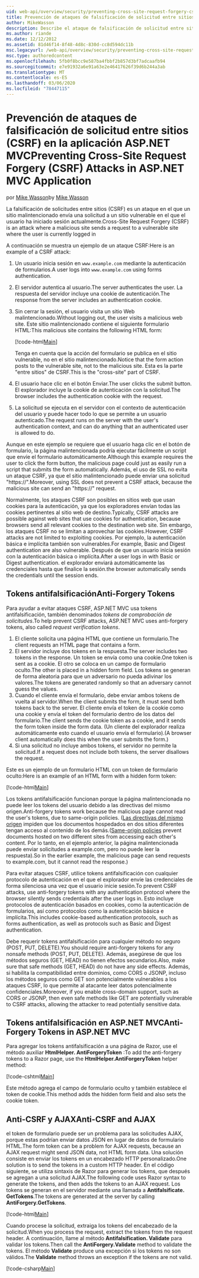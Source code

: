 ```yaml
---
uid: web-api/overview/security/preventing-cross-site-request-forgery-csrf-attacks
title: Prevención de ataques de falsificación de solicitud entre sitios (CSRF) en ASP.NET MVC
author: MikeWasson
description: Describe el ataque de falsificación de solicitud entre sitios (CSRF) y cómo implementar las medidas anti-CSRF en ASP.NET Web MVC.
ms.author: riande
ms.date: 12/12/2012
ms.assetid: 81d46f14-8f48-4d8c-830d-cc8d594dc11b
msc.legacyurl: /web-api/overview/security/preventing-cross-site-request-forgery-csrf-attacks
msc.type: authoredcontent
ms.openlocfilehash: 5fb0f8bcc9e587ba4fbbf2b857d3bf7adcaafb94
ms.sourcegitcommit: e7e91932a6e91a63e2e46417626f39d6b244a3ab
ms.translationtype: MT
ms.contentlocale: es-ES
ms.lasthandoff: 03/06/2020
ms.locfileid: "78447115"
---
```

# <a name="preventing-cross-site-request-forgery-csrf-attacks-in-aspnet-mvc-application"></a><span data-ttu-id="74172-103">Prevención de ataques de falsificación de solicitud entre sitios (CSRF) en la aplicación ASP.NET MVC</span><span class="sxs-lookup"><span data-stu-id="74172-103">Preventing Cross-Site Request Forgery (CSRF) Attacks in ASP.NET MVC Application</span></span>

<span data-ttu-id="74172-104">por [Mike Wasson](https://github.com/MikeWasson)</span><span class="sxs-lookup"><span data-stu-id="74172-104">by [Mike Wasson](https://github.com/MikeWasson)</span></span>

<span data-ttu-id="74172-105">La falsificación de solicitudes entre sitios (CSRF) es un ataque en el que un sitio malintencionado envía una solicitud a un sitio vulnerable en el que el usuario ha iniciado sesión actualmente.</span><span class="sxs-lookup"><span data-stu-id="74172-105">Cross-Site Request Forgery (CSRF) is an attack where a malicious site sends a request to a vulnerable site where the user is currently logged in</span></span>

<span data-ttu-id="74172-106">A continuación se muestra un ejemplo de un ataque CSRF:</span><span class="sxs-lookup"><span data-stu-id="74172-106">Here is an example of a CSRF attack:</span></span>

1. <span data-ttu-id="74172-107">Un usuario inicia sesión en `www.example.com` mediante la autenticación de formularios.</span><span class="sxs-lookup"><span data-stu-id="74172-107">A user logs into `www.example.com` using forms authentication.</span></span>
2. <span data-ttu-id="74172-108">El servidor autentica al usuario.</span><span class="sxs-lookup"><span data-stu-id="74172-108">The server authenticates the user.</span></span> <span data-ttu-id="74172-109">La respuesta del servidor incluye una cookie de autenticación.</span><span class="sxs-lookup"><span data-stu-id="74172-109">The response from the server includes an authentication cookie.</span></span>
3. <span data-ttu-id="74172-110">Sin cerrar la sesión, el usuario visita un sitio Web malintencionado.</span><span class="sxs-lookup"><span data-stu-id="74172-110">Without logging out, the user visits a malicious web site.</span></span> <span data-ttu-id="74172-111">Este sitio malintencionado contiene el siguiente formulario HTML:</span><span class="sxs-lookup"><span data-stu-id="74172-111">This malicious site contains the following HTML form:</span></span> 

    [!code-html[Main](preventing-cross-site-request-forgery-csrf-attacks/samples/sample1.html)]

    <span data-ttu-id="74172-112">Tenga en cuenta que la acción del formulario se publica en el sitio vulnerable, no en el sitio malintencionado.</span><span class="sxs-lookup"><span data-stu-id="74172-112">Notice that the form action posts to the vulnerable site, not to the malicious site.</span></span> <span data-ttu-id="74172-113">Esta es la parte "entre sitios" de CSRF.</span><span class="sxs-lookup"><span data-stu-id="74172-113">This is the "cross-site" part of CSRF.</span></span>
4. <span data-ttu-id="74172-114">El usuario hace clic en el botón Enviar.</span><span class="sxs-lookup"><span data-stu-id="74172-114">The user clicks the submit button.</span></span> <span data-ttu-id="74172-115">El explorador incluye la cookie de autenticación con la solicitud.</span><span class="sxs-lookup"><span data-stu-id="74172-115">The browser includes the authentication cookie with the request.</span></span>
5. <span data-ttu-id="74172-116">La solicitud se ejecuta en el servidor con el contexto de autenticación del usuario y puede hacer todo lo que se permite a un usuario autenticado.</span><span class="sxs-lookup"><span data-stu-id="74172-116">The request runs on the server with the user's authentication context, and can do anything that an authenticated user is allowed to do.</span></span>

<span data-ttu-id="74172-117">Aunque en este ejemplo se requiere que el usuario haga clic en el botón de formulario, la página malintencionada podría ejecutar fácilmente un script que envíe el formulario automáticamente.</span><span class="sxs-lookup"><span data-stu-id="74172-117">Although this example requires the user to click the form button, the malicious page could just as easily run a script that submits the form automatically.</span></span> <span data-ttu-id="74172-118">Además, el uso de SSL no evita un ataque CSRF, ya que el sitio malintencionado puede enviar una solicitud "https://".</span><span class="sxs-lookup"><span data-stu-id="74172-118">Moreover, using SSL does not prevent a CSRF attack, because the malicious site can send an "https://" request.</span></span>

<span data-ttu-id="74172-119">Normalmente, los ataques CSRF son posibles en sitios web que usan cookies para la autenticación, ya que los exploradores envían todas las cookies pertinentes al sitio web de destino.</span><span class="sxs-lookup"><span data-stu-id="74172-119">Typically, CSRF attacks are possible against web sites that use cookies for authentication, because browsers send all relevant cookies to the destination web site.</span></span> <span data-ttu-id="74172-120">Sin embargo, los ataques CSRF no se limitan a aprovechar las cookies.</span><span class="sxs-lookup"><span data-stu-id="74172-120">However, CSRF attacks are not limited to exploiting cookies.</span></span> <span data-ttu-id="74172-121">Por ejemplo, la autenticación básica e implícita también son vulnerables.</span><span class="sxs-lookup"><span data-stu-id="74172-121">For example, Basic and Digest authentication are also vulnerable.</span></span> <span data-ttu-id="74172-122">Después de que un usuario inicia sesión con la autenticación básica o implícita.</span><span class="sxs-lookup"><span data-stu-id="74172-122">After a user logs in with Basic or Digest authentication.</span></span> <span data-ttu-id="74172-123">el explorador enviará automáticamente las credenciales hasta que finalice la sesión.</span><span class="sxs-lookup"><span data-stu-id="74172-123">the browser automatically sends the credentials until the session ends.</span></span>

## <a name="anti-forgery-tokens"></a><span data-ttu-id="74172-124">Tokens antifalsificación</span><span class="sxs-lookup"><span data-stu-id="74172-124">Anti-Forgery Tokens</span></span>

<span data-ttu-id="74172-125">Para ayudar a evitar ataques CSRF, ASP.NET MVC usa tokens antifalsificación, también denominados *tokens de comprobación de solicitudes*.</span><span class="sxs-lookup"><span data-stu-id="74172-125">To help prevent CSRF attacks, ASP.NET MVC uses anti-forgery tokens, also called *request verification tokens*.</span></span>

1. <span data-ttu-id="74172-126">El cliente solicita una página HTML que contiene un formulario.</span><span class="sxs-lookup"><span data-stu-id="74172-126">The client requests an HTML page that contains a form.</span></span>
2. <span data-ttu-id="74172-127">El servidor incluye dos tokens en la respuesta.</span><span class="sxs-lookup"><span data-stu-id="74172-127">The server includes two tokens in the response.</span></span> <span data-ttu-id="74172-128">Un token se envía como una cookie.</span><span class="sxs-lookup"><span data-stu-id="74172-128">One token is sent as a cookie.</span></span> <span data-ttu-id="74172-129">El otro se coloca en un campo de formulario oculto.</span><span class="sxs-lookup"><span data-stu-id="74172-129">The other is placed in a hidden form field.</span></span> <span data-ttu-id="74172-130">Los tokens se generan de forma aleatoria para que un adversario no pueda adivinar los valores.</span><span class="sxs-lookup"><span data-stu-id="74172-130">The tokens are generated randomly so that an adversary cannot guess the values.</span></span>
3. <span data-ttu-id="74172-131">Cuando el cliente envía el formulario, debe enviar ambos tokens de vuelta al servidor.</span><span class="sxs-lookup"><span data-stu-id="74172-131">When the client submits the form, it must send both tokens back to the server.</span></span> <span data-ttu-id="74172-132">El cliente envía el token de la cookie como una cookie y envía el token del formulario dentro de los datos del formulario.</span><span class="sxs-lookup"><span data-stu-id="74172-132">The client sends the cookie token as a cookie, and it sends the form token inside the form data.</span></span> <span data-ttu-id="74172-133">(Un cliente del explorador realiza automáticamente esto cuando el usuario envía el formulario).</span><span class="sxs-lookup"><span data-stu-id="74172-133">(A browser client automatically does this when the user submits the form.)</span></span>
4. <span data-ttu-id="74172-134">Si una solicitud no incluye ambos tokens, el servidor no permite la solicitud.</span><span class="sxs-lookup"><span data-stu-id="74172-134">If a request does not include both tokens, the server disallows the request.</span></span>

<span data-ttu-id="74172-135">Este es un ejemplo de un formulario HTML con un token de formulario oculto:</span><span class="sxs-lookup"><span data-stu-id="74172-135">Here is an example of an HTML form with a hidden form token:</span></span>

[!code-html[Main](preventing-cross-site-request-forgery-csrf-attacks/samples/sample2.html)]

<span data-ttu-id="74172-136">Los tokens antifalsificación funcionan porque la página malintencionada no puede leer los tokens del usuario debido a las directivas del mismo origen.</span><span class="sxs-lookup"><span data-stu-id="74172-136">Anti-forgery tokens work because the malicious page cannot read the user's tokens, due to same-origin policies.</span></span> <span data-ttu-id="74172-137">([Las directivas del mismo origen](http://www.w3.org/Security/wiki/Same_Origin_Policy) impiden que los documentos hospedados en dos sitios diferentes tengan acceso al contenido de los demás.</span><span class="sxs-lookup"><span data-stu-id="74172-137">([Same-origin policies](http://www.w3.org/Security/wiki/Same_Origin_Policy) prevent documents hosted on two different sites from accessing each other's content.</span></span> <span data-ttu-id="74172-138">Por lo tanto, en el ejemplo anterior, la página malintencionada puede enviar solicitudes a example.com, pero no puede leer la respuesta).</span><span class="sxs-lookup"><span data-stu-id="74172-138">So in the earlier example, the malicious page can send requests to example.com, but it cannot read the response.)</span></span>

<span data-ttu-id="74172-139">Para evitar ataques CSRF, utilice tokens antifalsificación con cualquier protocolo de autenticación en el que el explorador envíe las credenciales de forma silenciosa una vez que el usuario inicie sesión.</span><span class="sxs-lookup"><span data-stu-id="74172-139">To prevent CSRF attacks, use anti-forgery tokens with any authentication protocol where the browser silently sends credentials after the user logs in.</span></span> <span data-ttu-id="74172-140">Esto incluye protocolos de autenticación basados en cookies, como la autenticación de formularios, así como protocolos como la autenticación básica e implícita.</span><span class="sxs-lookup"><span data-stu-id="74172-140">This includes cookie-based authentication protocols, such as forms authentication, as well as protocols such as Basic and Digest authentication.</span></span>

<span data-ttu-id="74172-141">Debe requerir tokens antifalsificación para cualquier método no seguro (POST, PUT, DELETE).</span><span class="sxs-lookup"><span data-stu-id="74172-141">You should require anti-forgery tokens for any nonsafe methods (POST, PUT, DELETE).</span></span> <span data-ttu-id="74172-142">Además, asegúrese de que los métodos seguros (GET, HEAD) no tienen efectos secundarios.</span><span class="sxs-lookup"><span data-stu-id="74172-142">Also, make sure that safe methods (GET, HEAD) do not have any side effects.</span></span> <span data-ttu-id="74172-143">Además, si habilita la compatibilidad entre dominios, como CORS o JSONP, incluso los métodos seguros como GET son potencialmente vulnerables a los ataques CSRF, lo que permite al atacante leer datos potencialmente confidenciales.</span><span class="sxs-lookup"><span data-stu-id="74172-143">Moreover, if you enable cross-domain support, such as CORS or JSONP, then even safe methods like GET are potentially vulnerable to CSRF attacks, allowing the attacker to read potentially sensitive data.</span></span>

## <a name="anti-forgery-tokens-in-aspnet-mvc"></a><span data-ttu-id="74172-144">Tokens antifalsificación en ASP.NET MVC</span><span class="sxs-lookup"><span data-stu-id="74172-144">Anti-Forgery Tokens in ASP.NET MVC</span></span>

<span data-ttu-id="74172-145">Para agregar los tokens antifalsificación a una página de Razor, use el método auxiliar **HtmlHelper. AntiForgeryToken** :</span><span class="sxs-lookup"><span data-stu-id="74172-145">To add the anti-forgery tokens to a Razor page, use the **HtmlHelper.AntiForgeryToken** helper method:</span></span>

[!code-cshtml[Main](preventing-cross-site-request-forgery-csrf-attacks/samples/sample3.cshtml)]

<span data-ttu-id="74172-146">Este método agrega el campo de formulario oculto y también establece el token de cookie.</span><span class="sxs-lookup"><span data-stu-id="74172-146">This method adds the hidden form field and also sets the cookie token.</span></span>

## <a name="anti-csrf-and-ajax"></a><span data-ttu-id="74172-147">Anti-CSRF y AJAX</span><span class="sxs-lookup"><span data-stu-id="74172-147">Anti-CSRF and AJAX</span></span>

<span data-ttu-id="74172-148">el token de formulario puede ser un problema para las solicitudes AJAX, porque estas podrían enviar datos JSON en lugar de datos de formulario HTML.</span><span class="sxs-lookup"><span data-stu-id="74172-148">The form token can be a problem for AJAX requests, because an AJAX request might send JSON data, not HTML form data.</span></span> <span data-ttu-id="74172-149">Una solución consiste en enviar los tokens en un encabezado HTTP personalizado.</span><span class="sxs-lookup"><span data-stu-id="74172-149">One solution is to send the tokens in a custom HTTP header.</span></span> <span data-ttu-id="74172-150">En el código siguiente, se utiliza sintaxis de Razor para generar los tokens, que después se agregan a una solicitud AJAX.</span><span class="sxs-lookup"><span data-stu-id="74172-150">The following code uses Razor syntax to generate the tokens, and then adds the tokens to an AJAX request.</span></span> <span data-ttu-id="74172-151">Los tokens se generan en el servidor mediante una llamada a **Antifalsificate. GetTokens**.</span><span class="sxs-lookup"><span data-stu-id="74172-151">The tokens are generated at the server by calling **AntiForgery.GetTokens**.</span></span>

[!code-html[Main](preventing-cross-site-request-forgery-csrf-attacks/samples/sample4.html)]

<span data-ttu-id="74172-152">Cuando procese la solicitud, extraiga los tokens del encabezado de la solicitud.</span><span class="sxs-lookup"><span data-stu-id="74172-152">When you process the request, extract the tokens from the request header.</span></span> <span data-ttu-id="74172-153">A continuación, llame al método **Antifalsification. Validate** para validar los tokens.</span><span class="sxs-lookup"><span data-stu-id="74172-153">Then call the **AntiForgery.Validate** method to validate the tokens.</span></span> <span data-ttu-id="74172-154">El método **Validate** produce una excepción si los tokens no son válidos.</span><span class="sxs-lookup"><span data-stu-id="74172-154">The **Validate** method throws an exception if the tokens are not valid.</span></span>

[!code-csharp[Main](preventing-cross-site-request-forgery-csrf-attacks/samples/sample5.cs)]
